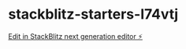 # stackblitz-starters-l74vtj

[Edit in StackBlitz next generation editor ⚡️](https://stackblitz.com/~/github.com/marcusfunke/stackblitz-starters-l74vtj)